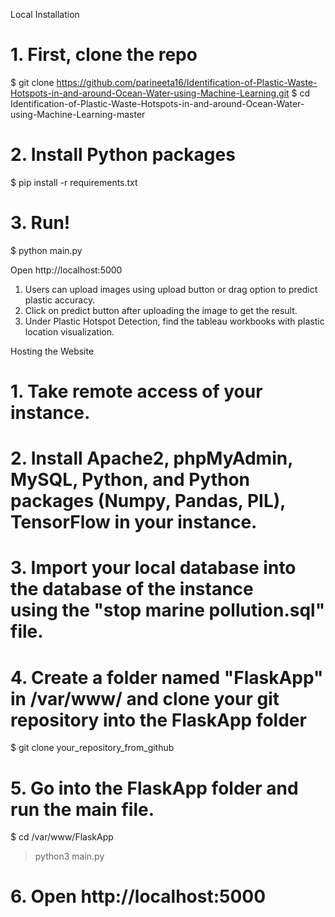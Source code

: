 Local Installation

# 1. First, clone the repo
$ git clone https://github.com/parineeta16/Identification-of-Plastic-Waste-Hotspots-in-and-around-Ocean-Water-using-Machine-Learning.git
$ cd Identification-of-Plastic-Waste-Hotspots-in-and-around-Ocean-Water-using-Machine-Learning-master

# 2. Install Python packages
$ pip install -r requirements.txt

# 3. Run!
$ python main.py

Open http://localhost:5000 

1. Users can upload images using upload button or drag option to predict plastic accuracy.
2. Click on predict button after uploading the image to get the result.
3. Under Plastic Hotspot Detection, find the tableau workbooks with plastic location visualization.

Hosting the Website

# 1. Take remote access of your instance.

# 2. Install Apache2, phpMyAdmin, MySQL, Python, and Python packages (Numpy, Pandas, PIL), TensorFlow in your instance.

# 3. Import your local database into the database of the instance using the "stop marine pollution.sql" file.

# 4. Create a folder named "FlaskApp" in /var/www/ and clone your git repository into the FlaskApp folder
$ git clone your_repository_from_github

# 5. Go into the FlaskApp folder and run the main file.
$ cd /var/www/FlaskApp
> python3 main.py

# 6. Open http://localhost:5000


